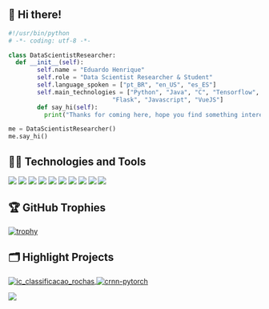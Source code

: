 ## 👋 Hi there!
~~~python
#!/usr/bin/python
# -*- coding: utf-8 -*-

class DataScientistResearcher:
  def __init__(self):
        self.name = "Eduardo Henrique"
        self.role = "Data Scientist Researcher & Student"
        self.language_spoken = ["pt_BR", "en_US", "es_ES"]
        self.main_technologies = ["Python", "Java", "C", "Tensorflow",
                             "Flask", "Javascript", "VueJS"]
        def say_hi(self):
          print("Thanks for coming here, hope you find something interesting.")

me = DataScientistResearcher()
me.say_hi()

~~~

## 👨‍💻 Technologies and Tools
![](https://img.shields.io/badge/OS-Pop_OS!-informational?style=flat&logo=popos&logoColor=white&color=6aa6f8)
![](https://img.shields.io/badge/Editor-VS_Code-informational?style=flat&logo=visual-studio-code&logoColor=white&color=6aa6f8)
![](https://img.shields.io/badge/Code-Python-informational?style=flat&logo=python&logoColor=white&color=6aa6f8)
![](https://img.shields.io/badge/Code-JavaScript-informational?style=flat&logo=javascript&logoColor=white&color=6aa6f8)
![](https://img.shields.io/badge/Shell-Bash-informational?style=flat&logo=gnu-bash&logoColor=white&color=6aa6f8)
![](https://img.shields.io/badge/Tools-MySQL-informational?style=flat&logo=mysql&logoColor=white&color=6aa6f8)
![](https://img.shields.io/badge/Tools-C-informational?style=flat&logo=c&logoColor=white&color=6aa6f8)
![](https://img.shields.io/badge/Tools-Tensorflow-informational?style=flat&logo=tensorflow&logoColor=white&color=6aa6f8)
![](https://img.shields.io/badge/Tools-Flask-informational?style=flat&logo=flask&logoColor=white&color=6aa6f8)
![](https://img.shields.io/badge/Tools-VueJS-informational?style=flat&logo=Vue.js&logoColor=white&color=6aa6f8)

## 🏆 GitHub Trophies

[![trophy](https://github-profile-trophy.vercel.app/?username=duvrdx&theme=nord&column=7)](https://github.com/ryo-ma/github-profile-trophy)

## 🗂️ Highlight Projects

<a href="https://github.com/dubrdx/ic_classificacao_rochas">
  <img align="center" src="https://github-readme-stats.vercel.app/api/pin/?username=duvrdx&repo=ic_classificacao_rochas&show_icons=true&line_height=30&title_color=6aa6f8&text_color=8a919a&icon_color=6aa6f8&bg_color=22272e" alt="ic_classificacao_rochas" />
</a>

<a href="https://github.com/duvrdx/sPOOtify">
  <img align="center" src="https://github-readme-stats.vercel.app/api/pin/?username=duvrdx&repo=sPOOtify&show_icons=true&line_height=30&title_color=6aa6f8&text_color=8a919a&icon_color=6aa6f8&bg_color=22272e" alt="crnn-pytorch" />
</a>

![](https://komarev.com/ghpvc/?username=duvrdx)
